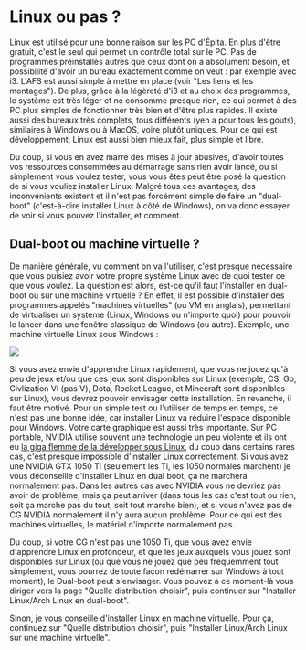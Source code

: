 # Linux ou pas ?

Linux est utilisé pour une bonne raison sur les PC d'Épita. En plus d'être gratuit, c'est le seul qui permet un contrôle total sur le PC.
Pas de programmes préinstallés autres que ceux dont on a absolument besoin, et possibilité d'avoir un bureau exactement comme on veut :
par exemple avec i3. L'AFS est aussi simple à mettre en place (voir "Les liens et les montages"). De plus, grâce à la légèreté d'i3 et
au choix des programmes, le système est très léger et ne consomme presque rien, ce qui permet à des PC plus simples de fonctionner très
bien et d'être plus rapides. Il existe aussi des bureaux très complets, tous différents (yen a pour tous les gouts), similaires à Windows
ou à MacOS, voire plutôt uniques. Pour ce qui est développement, Linux est aussi bien mieux fait, plus simple et libre.

Du coup, si vous en avez marre des mises à jour abusives, d'avoir toutes vos ressources consommées au démarrage sans rien avoir lancé, ou
si simplement vous voulez tester, vous vous êtes peut être posé la question de si vous vouliez installer Linux. Malgré tous ces avantages,
des inconvénients existent et il n'est pas forcément simple de faire un "dual-boot" (c'est-à-dire installer Linux à côté de Windows), on
va donc essayer de voir si vous pouvez l'installer, et comment.

## Dual-boot ou machine virtuelle ?

De manière générale, vu comment on va l'utiliser, c'est presque nécessaire que vous puisiez avoir votre propre système Linux avec de quoi
tester ce que vous voulez. La question est alors, est-ce qu'il faut l'installer en dual-boot ou sur une machine virtuelle ? En effet,
il est possible d'installer des programmes appelés "machines virtuelles" (ou VM en anglais), permettant de virtualiser un système
(Linux, Windows ou n'importe quoi) pour pouvoir le lancer dans une fenêtre classique de Windows (ou autre). Exemple, une machine virtuelle
Linux sous Windows :

![](https://api.epita.litarvan.com/images/lx-00_1.png)

Si vous avez envie d'apprendre Linux rapidement, que vous ne jouez qu'à peu de jeux et/ou que ces jeux sont disponibles sur Linux (exemple,
CS: Go, Civlization VI (pas V), Dota, Rocket League, et Minecraft sont disponibles sur Linux), vous devrez pouvoir envisager cette installation. En
revanche, il faut être motivé. Pour un simple test ou l'utiliser de temps en temps, ce n'est pas une bonne idée, car installer Linux va
réduire l'espace disponible pour Windows. Votre carte graphique est aussi très importante. Sur PC portable, NVIDIA utilise souvent une
technologie un peu violente et ils ont eu [la giga flemme de la développer sous Linux](https://www.youtube.com/watch?v=_36yNWw_07g), du
coup dans certains rares cas, c'est presque impossible d'installer Linux correctement. Si vous avez une NVIDIA GTX 1050 Ti (seulement les Ti,
les 1050 normales marchent) je vous déconseille d'installer Linux en dual boot, ça ne marchera normalement pas. Dans les autres cas
avec NVIDIA vous ne devriez pas avoir de problème, mais ça peut arriver (dans tous les cas c'est tout ou rien, soit ça marche pas du tout,
soit tout marche bien), et si vous n'avez pas de CG NVIDIA normalement il n'y aura aucun problème. Pour ce qui est des machines virtuelles,
le matériel n'importe normalement pas.

Du coup, si votre CG n'est pas une 1050 Ti, que vous avez envie d'apprendre Linux en profondeur, et que les jeux auxquels vous jouez sont
disponibles sur Linux (ou que vous ne jouez que peu fréquemment tout simplement, vous pourrez de toute façon redémarrer sur Windows à tout
moment), le Dual-boot peut s'envisager. Vous pouvez à ce moment-là vous diriger vers la page "Quelle distribution choisir", puis continuer
sur "Installer Linux/Arch Linux en dual-boot".

Sinon, je vous conseille d'installer Linux en machine virtuelle. Pour ça, continuez sur "Quelle distribution choisir", puis "Installer
Linux/Arch Linux sur une machine virtuelle".


